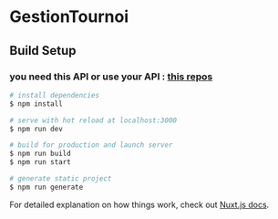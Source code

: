 # GestionTournoi

## Build Setup

### you need this API or use your API : [this repos](https://github.com/WebDevLyon/AirtableToHtml)

```bash
# install dependencies
$ npm install

# serve with hot reload at localhost:3000
$ npm run dev

# build for production and launch server
$ npm run build
$ npm run start

# generate static project
$ npm run generate
```

For detailed explanation on how things work, check out [Nuxt.js docs](https://nuxtjs.org).
